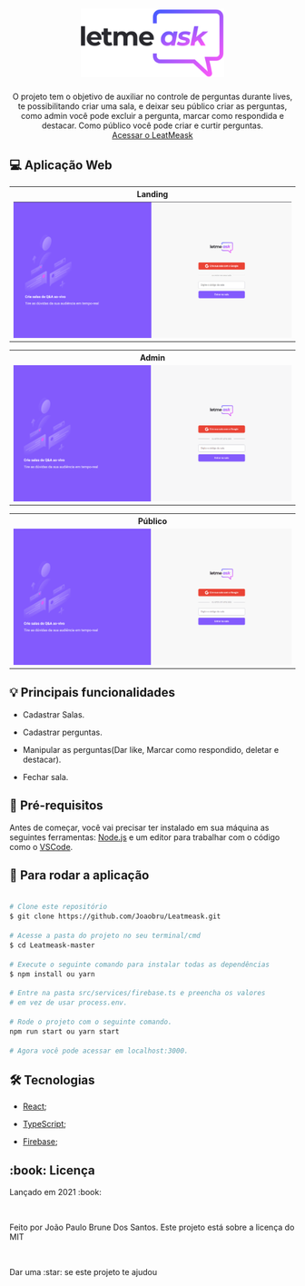<h1 align="center">
    <img style="width:50%" alt="Logo" title="Logo" src="src/assets/images/logo.svg">
</h1>

<p align="center"> 
  O projeto tem o objetivo de auxiliar no controle de perguntas durante lives, 
  te possibilitando criar uma sala, e deixar seu público criar as perguntas, 
  como admin você pode excluir a pergunta, marcar como respondida e destacar.
  Como público você pode criar e curtir perguntas.

  <br>
  <a href="https://leatmeask-4458b.firebaseapp.com/" target="_blank">Acessar o LeatMeask</a>
</p>

## :computer: Aplicação Web
  <table>
    <tr>
      <th width="100%">
        Landing
      </th>
    </tr>
    <tr>
      <td>
          <img alt="Landing" title="Landing" src="src/assets/images/landing.png">
      </td>
    </tr>
  </table>

<table>
  <tr>
    <th width="100%">
      Admin
    </th>
  </tr>
  <tr>
    <td>
        <img alt="Exemplo do uso do site para o Admin" title="Admin" style="width:100%;" src="src/assets/gifs/leatmeask-admin.gif">
    </td>
  </tr>
</table>

<table>
  <tr>
    <th width="100%">
      Público
    </th>
  </tr>
  <tr>
    <td>
        <img alt="Exemplo do uso do site para o Público" title="Público" style="width:100%;" src="src/assets/gifs/leatmeask-audience.gif">
    </td>
  </tr>
</table>

## :bulb: Principais funcionalidades

* Cadastrar Salas.

* Cadastrar perguntas.

* Manipular as perguntas(Dar like, Marcar como respondido, deletar e destacar).

* Fechar sala.

## :wrench: Pré-requisitos

 Antes de começar, você vai precisar ter instalado em sua máquina as seguintes ferramentas:
[Node.js](https://nodejs.org/en/) e um editor para trabalhar com o código como o [VSCode](https://code.visualstudio.com/).

## :rocket: Para rodar a aplicação

```bash

# Clone este repositório
$ git clone https://github.com/Joaobru/Leatmeask.git

# Acesse a pasta do projeto no seu terminal/cmd
$ cd Leatmeask-master

# Execute o seguinte comando para instalar todas as dependências
$ npm install ou yarn

# Entre na pasta src/services/firebase.ts e preencha os valores 
# em vez de usar process.env.

# Rode o projeto com o seguinte comando.
npm run start ou yarn start

# Agora você pode acessar em localhost:3000.

```

## 🛠 Tecnologias
  * [React](https://pt-br.reactjs.org/);

  * [TypeScript](https://www.typescriptlang.org/);

  * [Firebase](https://firebase.google.com/?hl=pt);

<h2> :book: Licença </h2>
<p>Lançado em 2021 :book:</p></br>
<p>Feito por João Paulo Brune Dos Santos. Este projeto está sobre a licença do MIT</p></br>
<p>Dar uma :star: se este projeto te ajudou</p>
